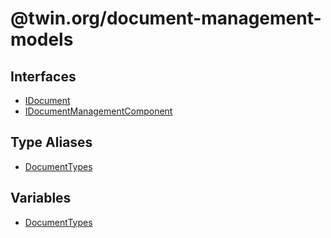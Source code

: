 # @twin.org/document-management-models

## Interfaces

- [IDocument](interfaces/IDocument.md)
- [IDocumentManagementComponent](interfaces/IDocumentManagementComponent.md)

## Type Aliases

- [DocumentTypes](type-aliases/DocumentTypes.md)

## Variables

- [DocumentTypes](variables/DocumentTypes.md)
